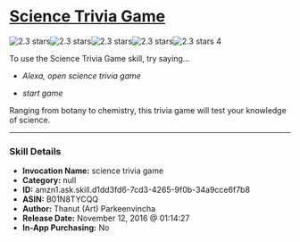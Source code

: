 # [Science Trivia Game](http://alexa.amazon.com/#skills/amzn1.ask.skill.d1dd3fd6-7cd3-4265-9f0b-34a9cce6f7b8)
![2.3 stars](../../images/ic_star_black_18dp_1x.png)![2.3 stars](../../images/ic_star_black_18dp_1x.png)![2.3 stars](../../images/ic_star_half_black_18dp_1x.png)![2.3 stars](../../images/ic_star_border_black_18dp_1x.png)![2.3 stars](../../images/ic_star_border_black_18dp_1x.png) 4

To use the Science Trivia Game skill, try saying...

* *Alexa, open science trivia game*

* *start game*

Ranging from botany to chemistry, this trivia game will test your knowledge of science.

***

### Skill Details

* **Invocation Name:** science trivia game
* **Category:** null
* **ID:** amzn1.ask.skill.d1dd3fd6-7cd3-4265-9f0b-34a9cce6f7b8
* **ASIN:** B01N8TYCQQ
* **Author:** Thanut (Art) Parkeenvincha
* **Release Date:** November 12, 2016 @ 01:14:27
* **In-App Purchasing:** No
